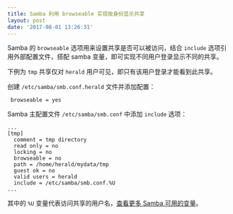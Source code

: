```yaml
---
title: Samba 利用 browseable 实现按身份显示共享
layout: post
date: '2017-08-01 13:26:31'
---
```


Samba 的 `browseable` 选项用来设置共享是否可以被访问，结合 `include` 选项引用外部配置文件，搭配 samba 变量，即可实现不同用户登录显示不同的共享。

下例为 `tmp` 共享仅对 `herald` 用户可见，即只有该用户登录才能看到此共享。

创建 `/etc/samba/smb.conf.herald` 文件并添加配置：
```
 browseable = yes
```


Samba 主配置文件 `/etc/samba/smb.conf` 中添加 `include` 选项：
```
...
[tmp]
  comment = tmp directory
  read only = no
  locking = no
  browseable = no
  path = /home/herald/mydata/tmp
  guest ok = no
  valid users = herald
  include = /etc/samba/smb.conf.%U
...
```

其中的 `%U` 变量代表访问共享的用户名，[查看更多 Samba 可用的变量](https://www.samba.org/samba/docs/using_samba/ch06.html#samba2-CHP-6-TABLE-2)。